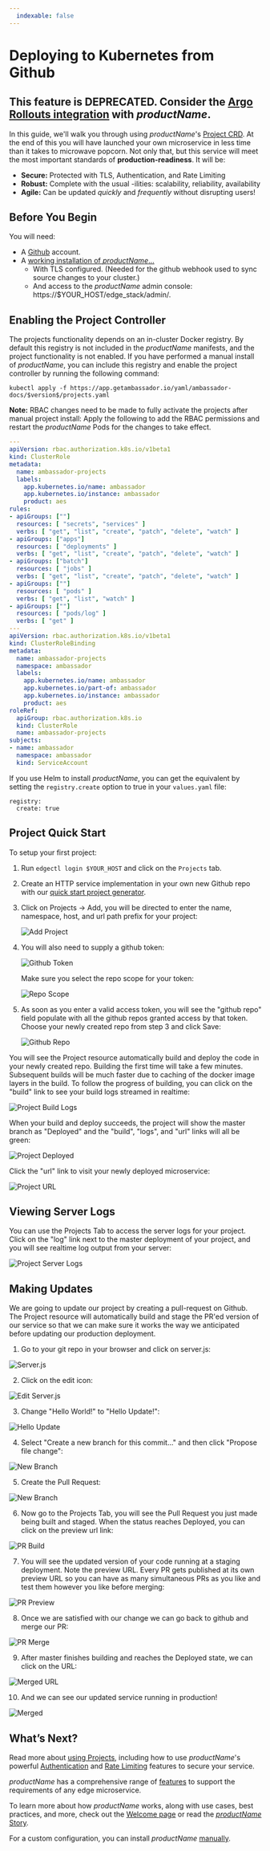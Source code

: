 ```yaml
---
  indexable: false
---
```


# Deploying to Kubernetes from Github

## This feature is DEPRECATED. Consider the [Argo Rollouts integration](/docs/argo/latest/quick-start) with $productName$.

In this guide, we'll walk you through using $productName$'s [Project CRD](../../topics/using/projects/). At the end of this you will have launched your own microservice in less time than it takes to microwave popcorn. Not only that, but this service will meet the most important standards of **production-readiness**. It will be:

* **Secure:** Protected with TLS, Authentication, and Rate Limiting
* **Robust:** Complete with the usual -ilities: scalability, reliability, availability
* **Agile:** Can be updated *quickly* and *frequently* without disrupting users!

## Before You Begin

You will need:

* A [Github](https://github.com) account.
* A [working installation of $productName$...](../getting-started/)
  * With TLS configured. (Needed for the github webhook used to sync source changes to your cluster.)
  * And access to the $productName$ admin console: https://$YOUR_HOST/edge_stack/admin/.

## Enabling the Project Controller

The projects functionality depends on an in-cluster Docker registry. By
default this registry is not included in the $productName$ manifests, and
the project functionality is not enabled. If you have performed a
manual install of $productName$, you can include this registry and enable
the project controller by running the following command:

```
kubectl apply -f https://app.getambassador.io/yaml/ambassador-docs/$version$/projects.yaml
```

**Note:** RBAC changes need to be made to fully activate the projects after manual project install:  Apply the following to add the RBAC permissions and restart the $productName$ Pods for the changes to take effect.
   ```yaml
   ---
   apiVersion: rbac.authorization.k8s.io/v1beta1
   kind: ClusterRole
   metadata:
     name: ambassador-projects
     labels:
       app.kubernetes.io/name: ambassador
       app.kubernetes.io/instance: ambassador
       product: aes
   rules:
   - apiGroups: [""]
     resources: [ "secrets", "services" ]
     verbs: [ "get", "list", "create", "patch", "delete", "watch" ]
   - apiGroups: ["apps"]
     resources: [ "deployments" ]
     verbs: [ "get", "list", "create", "patch", "delete", "watch" ]
   - apiGroups: ["batch"]
     resources: [ "jobs" ]
     verbs: [ "get", "list", "create", "patch", "delete", "watch" ]
   - apiGroups: [""]
     resources: [ "pods" ]
     verbs: [ "get", "list", "watch" ]
   - apiGroups: [""]
     resources: [ "pods/log" ]
     verbs: [ "get" ]
   ---
   apiVersion: rbac.authorization.k8s.io/v1beta1
   kind: ClusterRoleBinding
   metadata:
     name: ambassador-projects
     namespace: ambassador
     labels:
       app.kubernetes.io/name: ambassador
       app.kubernetes.io/part-of: ambassador
       app.kubernetes.io/instance: ambassador
       product: aes
   roleRef:
     apiGroup: rbac.authorization.k8s.io
     kind: ClusterRole
     name: ambassador-projects
   subjects:
   - name: ambassador
     namespace: ambassador
     kind: ServiceAccount
   ```

If you use Helm to install $productName$, you can get the equivalent by
setting the `registry.create` option to true in your `values.yaml`
file:

```
registry:
  create: true
```

## Project Quick Start

To setup your first project:

1. Run `edgectl login $YOUR_HOST` and click on the `Projects` tab.

2. Create an HTTP service implementation in your own new Github repo with our [quick start project generator](https://github.com/datawire/project-template/generate).

3. Click on Projects -> Add, you will be directed to enter the name, namespace, host, and url path prefix for your project:

   ![Add Project](../../images/project-create.png)

4. You will also need to supply a github token:

   ![Github Token](../../images/project-create-github-token.png)

   Make sure you select the repo scope for your token:

   ![Repo Scope](../../images/project-create-repo-scope.png)


5. As soon as you enter a valid access token, you will see the "github repo" field populate with all the github repos granted access by that token. Choose your newly created repo from step 3 and click Save:

   ![Github Repo](../../images/project-create-github-repo.png)

You will see the Project resource automatically build and deploy the code in your newly created repo. Building the first time will take a few minutes. Subsequent builds will be much faster due to caching of the docker image layers in the build. To follow the progress of building, you can click on the "build" link to see your build logs streamed in realtime:

![Project Build Logs](../../images/project-build-logs.png)

When your build and deploy succeeds, the project will show the master branch as "Deployed" and the "build", "logs", and "url" links will all be green:

![Project Deployed](../../images/project-deployed.png)

Click the "url" link to visit your newly deployed microservice:

![Project URL](../../images/project-url.png)

## Viewing Server Logs

You can use the Projects Tab to access the server logs for your project. Click on the "log" link next to the master deployment of your project, and you will see realtime log output from your server:

![Project Server Logs](../../images/project-server-logs.png)

## Making Updates

We are going to update our project by creating a pull-request on Github. The Project resource will automatically build and stage the PR'ed version of our service so that we can make sure it works the way we anticipated before updating our production deployment.

1. Go to your git repo in your browser and click on server.js:

![Server.js](../../images/project-server.js.png)

2. Click on the edit icon:

![Edit Server.js](../../images/project-server.js-edit.png)

3. Change "Hello World!" to "Hello Update!":

![Hello Update](../../images/project-update.png)

4. Select "Create a new branch for this commit..." and then click "Propose file change":

![New Branch](../../images/project-update-pr.png)

5. Create the Pull Request:

![New Branch](../../images/project-update-pr-create.png)


6. Now go to the Projects Tab, you will see the Pull Request you just made being built and staged. When the status reaches Deployed, you can click on the preview url link:

![PR Build](../../images/project-update-url.png)

7. You will see the updated version of your code running at a staging deployment. Note the preview URL. Every PR gets published at its own preview URL so you can have as many simultaneous PRs as you like and test them however you like before merging:

![PR Preview](../../images/project-update-preview.png)

8. Once we are satisfied with our change we can go back to github and merge our PR:

![PR Merge](../../images/project-update-merge.png)

9. After master finishes building and reaches the Deployed state, we can click on the URL:

![Merged URL](../../images/project-update-merged-url.png)

10. And we can see our updated service running in production!

![Merged](../../images/project-update-merged.png)

## What’s Next?

Read more about [using Projects](../../topics/using/projects/), including how to use $productName$'s powerful [Authentication](../../howtos/basic-auth/) and [Rate Limiting](../../topics/using/rate-limits/) features to secure your service.

$productName$ has a comprehensive range of [features](/features/) to support the requirements of any edge microservice.

To learn more about how $productName$ works, along with use cases,
best practices, and more, check out the [Welcome page](/docs/) or read the
[$productName$ Story](../../about/why-ambassador).

For a custom configuration, you can install $productName$ [manually](../../topics/install/yaml-install/).
